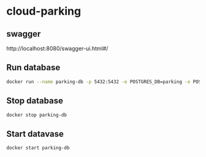 # cloud-parking

## swagger
http://localhost:8080/swagger-ui.html#/

## Run database
```bash
docker run --name parking-db -p 5432:5432 -e POSTGRES_DB=parking -e POSTGRES_USER=admin -e POSTGRES_PASSWORD=123 -d postgres:10-alpine
```

## Stop database
```bash
docker stop parking-db
```

## Start datavase
````bash
docker start parking-db
````